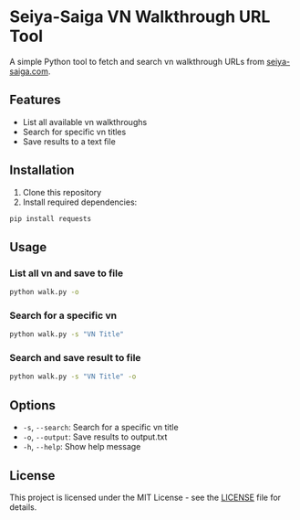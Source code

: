 # Seiya-Saiga VN Walkthrough URL Tool

A simple Python tool to fetch and search vn walkthrough URLs from [seiya-saiga.com](https://seiya-saiga.com).

## Features

- List all available vn walkthroughs
- Search for specific vn titles
- Save results to a text file

## Installation

1. Clone this repository
2. Install required dependencies:

```bash
pip install requests
```

## Usage

### List all vn and save to file

```bash
python walk.py -o
```

### Search for a specific vn

```bash
python walk.py -s "VN Title"
```

### Search and save result to file

```bash
python walk.py -s "VN Title" -o
```

## Options

- `-s`, `--search`: Search for a specific vn title
- `-o`, `--output`: Save results to output.txt
- `-h`, `--help`: Show help message

## License

This project is licensed under the MIT License - see the [LICENSE](LICENSE) file for details.
